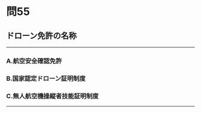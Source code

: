 # 問55
## ドローン免許の名称

---

### A.航空安全確認免許
### B.国家認定ドローン証明制度
### C.無人航空機操縦者技能証明制度

<p id=answer style="Display:none;"></p>

---
